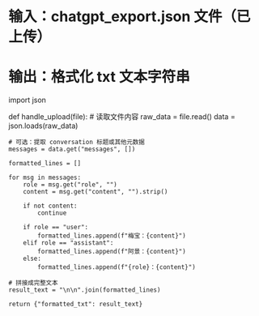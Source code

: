  

# 输入：chatgpt_export.json 文件（已上传）
# 输出：格式化 txt 文本字符串

import json

def handle_upload(file):
    # 读取文件内容
    raw_data = file.read()
    data = json.loads(raw_data)

    # 可选：提取 conversation 标题或其他元数据
    messages = data.get("messages", [])

    formatted_lines = []

    for msg in messages:
        role = msg.get("role", "")
        content = msg.get("content", "").strip()
        
        if not content:
            continue

        if role == "user":
            formatted_lines.append(f"梅宝：{content}")
        elif role == "assistant":
            formatted_lines.append(f"阿景：{content}")
        else:
            formatted_lines.append(f"{role}：{content}")

    # 拼接成完整文本
    result_text = "\n\n".join(formatted_lines)

    return {"formatted_txt": result_text}